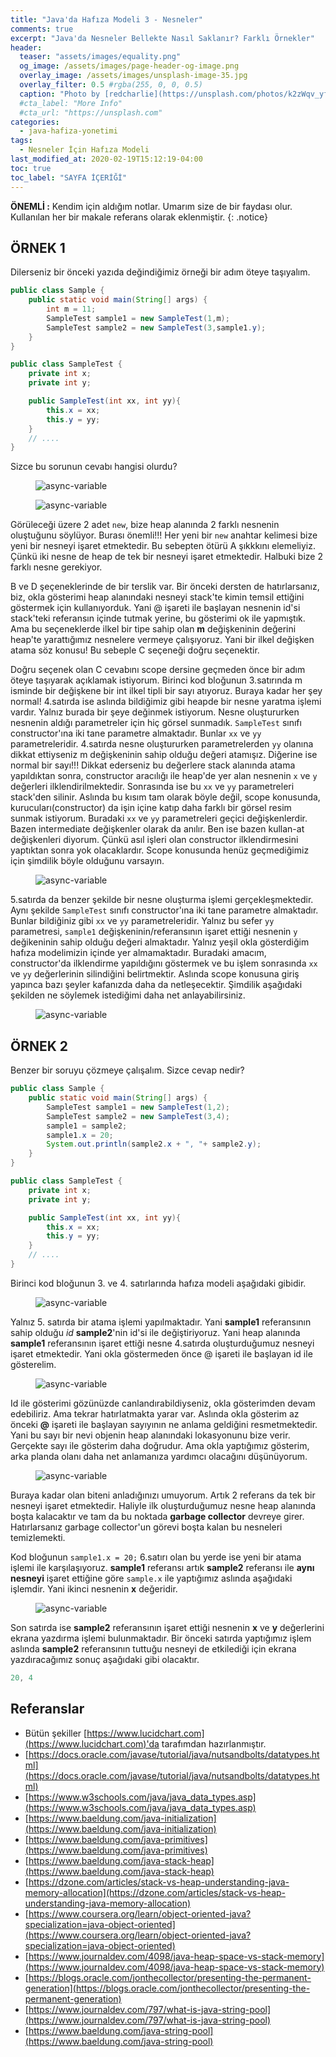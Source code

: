 ```yaml
---
title: "Java'da Hafıza Modeli 3 - Nesneler"
comments: true
excerpt: "Java'da Nesneler Bellekte Nasıl Saklanır? Farklı Örnekler"
header:
  teaser: "assets/images/equality.png"
  og_image: /assets/images/page-header-og-image.png
  overlay_image: /assets/images/unsplash-image-35.jpg
  overlay_filter: 0.5 #rgba(255, 0, 0, 0.5)
  caption: "Photo by [redcharlie](https://unsplash.com/photos/k2zWqv_yfNM) on Unsplash"
  #cta_label: "More Info"
  #cta_url: "https://unsplash.com"
categories:
  - java-hafiza-yonetimi
tags:
  - Nesneler İçin Hafıza Modeli
last_modified_at: 2020-02-19T15:12:19-04:00
toc: true
toc_label: "SAYFA İÇERİĞİ"
---
```


**ÖNEMLİ :** Kendim için aldığım notlar. Umarım size de bir faydası olur. Kullanılan her bir makale referans olarak eklenmiştir.
{: .notice}

## ÖRNEK 1

Dilerseniz bir önceki yazıda değindiğimiz örneği bir adım öteye taşıyalım.

 ```java
 public class Sample {
     public static void main(String[] args) {
         int m = 11;
         SampleTest sample1 = new SampleTest(1,m);
         SampleTest sample2 = new SampleTest(3,sample1.y);
     }
 }
 ```

 ```java
 public class SampleTest {
     private int x;
     private int y;

     public SampleTest(int xx, int yy){
         this.x = xx;
         this.y = yy;
     }
     // ....
 }
 ```
Sizce bu sorunun cevabı hangisi olurdu?

<figure style="width: 600px" class="align-center">
  <img src="{{ site.url }}{{ site.baseurl }}/assets/images/2020-02-29-Java-memory-models-objects1/sample8.png" alt="async-variable">
  <figcaption></figcaption>
</figure>
<figure style="width: 600px" class="align-center">
  <img src="{{ site.url }}{{ site.baseurl }}/assets/images/2020-02-29-Java-memory-models-objects1/sample9.png" alt="async-variable">
  <figcaption></figcaption>
</figure>

Görüleceği üzere 2 adet ``new``, bize heap alanında 2 farklı nesnenin oluştuğunu söylüyor. Burası önemli!!! Her yeni bir ``new`` anahtar kelimesi bize yeni bir nesneyi işaret etmektedir. Bu sebepten ötürü A şıkkkını elemeliyiz. Çünkü iki nesne de heap de tek bir nesneyi işaret etmektedir. Halbuki bize 2 farklı nesne gerekiyor.

B ve D şeçeneklerinde de bir terslik var. Bir önceki dersten de hatırlarsanız, biz, okla gösterimi heap alanındaki nesneyi stack'te kimin temsil ettiğini göstermek için kullanıyorduk. Yani @ işareti ile başlayan nesnenin id'si stack'teki referansın içinde tutmak yerine, bu gösterimi ok ile yapmıştık. Ama bu seçeneklerde ilkel bir tipe sahip olan **m** değişkeninin değerini heap'te yarattığımız nesnelere vermeye çalışıyoruz. Yani bir ilkel değişken atama söz konusu! Bu sebeple C seçeneği doğru seçenektir.

Doğru seçenek olan C cevabını scope dersine geçmeden önce bir adım öteye taşıyarak açıklamak istiyorum. Birinci kod bloğunun 3.satırında m isminde bir değişkene bir int ilkel tipli bir sayı atıyoruz. Buraya kadar her şey normal! 4.satırda ise aslında bildiğimiz gibi heapde bir nesne yaratma işlemi vardır. Yalnız burada bir şeye değinmek istiyorum. Nesne oluştururken nesnenin aldığı parametreler için hiç görsel sunmadık. ``SampleTest`` sınıfı constructor'ına iki tane parametre almaktadır. Bunlar ``xx`` ve ``yy`` parametreleridir. 4.satırda nesne oluştururken parametrelerden ``yy`` olanına dikkat ettiyseniz m değişkeninin sahip olduğu değeri atamışız. Diğerine ise normal bir sayı!!! Dikkat ederseniz bu değerlere stack alanında atama yapıldıktan sonra, constructor aracılığı ile heap'de yer alan nesnenin ``x`` ve ``y`` değerleri ilklendirilmektedir. Sonrasında ise bu ``xx`` ve ``yy`` parametreleri stack'den silinir. Aslında bu kısım tam olarak böyle değil, scope konusunda, kurucuları(constructor) da işin içine katıp daha farklı bir görsel resim sunmak istiyorum. Buradaki ``xx`` ve ``yy`` parametreleri geçici değişkenlerdir. Bazen intermediate değişkenler olarak da anılır. Ben ise bazen kullan-at değişkenleri diyorum. Çünkü asıl işleri olan constructor ilklendirmesini yaptıktan sonra yok olacaklardır. Scope konusunda henüz geçmediğimiz için şimdilik böyle olduğunu varsayın.

<figure style="width: 600px" class="align-center">
  <img src="{{ site.url }}{{ site.baseurl }}/assets/images/2020-02-29-Java-memory-models-objects1/sample9-1.png" alt="async-variable">
  <figcaption></figcaption>
</figure>

5.satırda da benzer şekilde bir nesne oluşturma işlemi gerçekleşmektedir. Aynı şekilde ``SampleTest`` sınıfı constructor'ına iki tane parametre almaktadır. Bunlar bildiğiniz gibi ``xx`` ve ``yy`` parametreleridir. Yalnız bu sefer ``yy`` parametresi, ``sample1`` değişkeninin/referansının işaret ettiği nesnenin ``y`` değikeninin sahip olduğu değeri almaktadır. Yalnız yeşil okla gösterdiğim hafıza modelimizin içinde yer almamaktadır. Buradaki amacım, constructor'da ilklendirme yapıldığını göstermek ve bu işlem sonrasında ``xx`` ve ``yy`` değerlerinin silindiğini belirtmektir. Aslında scope konusuna giriş yapınca bazı şeyler kafanızda daha da netleşecektir. Şimdilik aşağıdaki şekilden ne söylemek istediğimi daha net anlayabilirsiniz.

<figure style="width: 600px" class="align-center">
  <img src="{{ site.url }}{{ site.baseurl }}/assets/images/2020-02-29-Java-memory-models-objects1/sample9-2.png" alt="async-variable">
  <figcaption></figcaption>
</figure>


## ÖRNEK 2

Benzer bir soruyu çözmeye çalışalım. Sizce cevap nedir?

```java
public class Sample {
    public static void main(String[] args) {
        SampleTest sample1 = new SampleTest(1,2);
        SampleTest sample2 = new SampleTest(3,4);
        sample1 = sample2;
        sample1.x = 20;
        System.out.println(sample2.x + ", "+ sample2.y);
    }
}
```

```java
public class SampleTest {
    private int x;
    private int y;

    public SampleTest(int xx, int yy){
        this.x = xx;
        this.y = yy;
    }
    // ....
}
```

Birinci kod bloğunun 3. ve 4. satırlarında hafıza modeli aşağıdaki gibidir.

<figure style="width: 600px" class="align-center">
  <img src="{{ site.url }}{{ site.baseurl }}/assets/images/2020-02-29-Java-memory-models-objects1/sample10.png" alt="async-variable">
  <figcaption></figcaption>
</figure>

Yalnız 5. satırda bir atama işlemi yapılmaktadır. Yani **sample1** referansının sahip olduğu *id* **sample2**'nin id'si ile değiştiriyoruz. Yani heap alanında **sample1** referansının işaret ettiği nesne 4.satırda oluşturduğumuz nesneyi işaret etmektedir. Yani okla göstermeden önce @ işareti ile başlayan id ile gösterelim.

<figure style="width: 600px" class="align-center">
  <img src="{{ site.url }}{{ site.baseurl }}/assets/images/2020-02-29-Java-memory-models-objects1/sample11.png" alt="async-variable">
  <figcaption></figcaption>
</figure>

Id ile gösterimi gözünüzde canlandırabildiyseniz, okla gösterimden devam edebiliriz. Ama tekrar hatırlatmakta yarar var. Aslında okla gösterim az önceki **@** işareti ile başlayan sayıyının ne anlama geldiğini resmetmektedir. Yani bu sayı bir nevi objenin heap alanındaki lokasyonunu bize verir. Gerçekte sayı ile gösterim daha doğrudur. Ama okla yaptığımız gösterim, arka planda olanı daha net anlamanıza yardımcı olacağını düşünüyorum.

<figure style="width: 600px" class="align-center">
  <img src="{{ site.url }}{{ site.baseurl }}/assets/images/2020-02-29-Java-memory-models-objects1/sample12.png" alt="async-variable">
  <figcaption></figcaption>
</figure>

Buraya kadar olan biteni anladığınızı umuyorum. Artık 2 referans da tek bir nesneyi işaret etmektedir. Haliyle ilk oluşturduğumuz nesne heap alanında boşta kalacaktır ve tam da bu noktada **garbage collector** devreye girer. Hatırlarsanız garbage collector'un görevi boşta kalan bu nesneleri temizlemekti.

Kod bloğunun ``sample1.x = 20;`` 6.satırı olan bu yerde ise yeni bir atama işlemi ile karşılaşıyoruz. **sample1** referansı artık **sample2** referansı ile **aynı nesneyi** işaret ettiğine göre ``sample.x`` ile yaptığımız aslında aşağıdaki işlemdir. Yani ikinci nesnenin **x** değeridir.

<figure style="width: 600px" class="align-center">
  <img src="{{ site.url }}{{ site.baseurl }}/assets/images/2020-02-29-Java-memory-models-objects1/sample13.png" alt="async-variable">
  <figcaption></figcaption>
</figure>

Son satırda ise **sample2** referansının işaret ettiği nesnenin **x** ve **y** değerlerini ekrana yazdırma işlemi bulunmaktadır. Bir önceki satırda yaptığımız işlem aslında **sample2** referansının tuttuğu nesneyi de etkilediği için ekrana yazdıracağımız sonuç aşağıdaki gibi olacaktır.

```java
20, 4
```

## Referanslar
* Bütün şekiller [https://www.lucidchart.com](https://www.lucidchart.com)'da tarafımdan hazırlanmıştır.
* [https://docs.oracle.com/javase/tutorial/java/nutsandbolts/datatypes.html](https://docs.oracle.com/javase/tutorial/java/nutsandbolts/datatypes.html)
* [https://www.w3schools.com/java/java_data_types.asp](https://www.w3schools.com/java/java_data_types.asp)
* [https://www.baeldung.com/java-initialization](https://www.baeldung.com/java-initialization)
* [https://www.baeldung.com/java-primitives](https://www.baeldung.com/java-primitives)
* [https://www.baeldung.com/java-stack-heap](https://www.baeldung.com/java-stack-heap)
* [https://dzone.com/articles/stack-vs-heap-understanding-java-memory-allocation](https://dzone.com/articles/stack-vs-heap-understanding-java-memory-allocation)
* [https://www.coursera.org/learn/object-oriented-java?specialization=java-object-oriented](https://www.coursera.org/learn/object-oriented-java?specialization=java-object-oriented)
* [https://www.journaldev.com/4098/java-heap-space-vs-stack-memory](https://www.journaldev.com/4098/java-heap-space-vs-stack-memory)
* [https://blogs.oracle.com/jonthecollector/presenting-the-permanent-generation](https://blogs.oracle.com/jonthecollector/presenting-the-permanent-generation)
* [https://www.journaldev.com/797/what-is-java-string-pool](https://www.journaldev.com/797/what-is-java-string-pool)
* [https://www.baeldung.com/java-string-pool](https://www.baeldung.com/java-string-pool)
